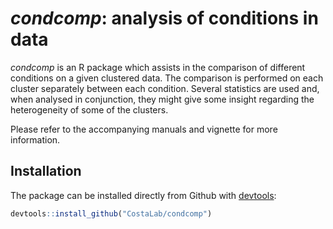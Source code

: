 # _condcomp_: analysis of conditions in data

_condcomp_ is an R package which assists in the comparison of different conditions on a given clustered data. The comparison is performed on each cluster separately between each condition. Several statistics are used and, when analysed in conjunction, they might give some insight regarding the heterogeneity of some of the clusters.

Please refer to the accompanying manuals and vignette for more information.

## Installation

The package can be installed directly from Github with [devtools](https://cran.r-project.org/package=devtools):

```r
devtools::install_github("CostaLab/condcomp")
```
